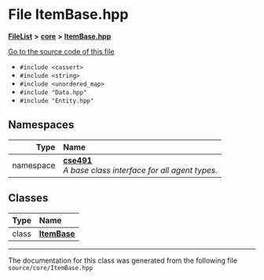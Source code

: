 

# File ItemBase.hpp



[**FileList**](files.md) **>** [**core**](dir_0d27ce74e9bd514c31e1d63efab6b388.md) **>** [**ItemBase.hpp**](_item_base_8hpp.md)

[Go to the source code of this file](_item_base_8hpp_source.md)



* `#include <cassert>`
* `#include <string>`
* `#include <unordered_map>`
* `#include "Data.hpp"`
* `#include "Entity.hpp"`













## Namespaces

| Type | Name |
| ---: | :--- |
| namespace | [**cse491**](namespacecse491.md) <br>_A base class interface for all agent types._  |


## Classes

| Type | Name |
| ---: | :--- |
| class | [**ItemBase**](classcse491_1_1_item_base.md) <br> |



















































------------------------------
The documentation for this class was generated from the following file `source/core/ItemBase.hpp`

